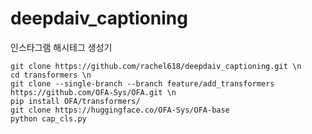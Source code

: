 # deepdaiv_captioning
인스타그램 해시테그 생성기


    git clone https://github.com/rachel618/deepdaiv_captioning.git \n
    cd transformers \n
    git clone --single-branch --branch feature/add_transformers https://github.com/OFA-Sys/OFA.git \n
    pip install OFA/transformers/
    git clone https://huggingface.co/OFA-Sys/OFA-base
    python cap_cls.py
    


